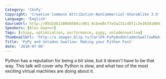 ```yaml
---
Category: 'ChiPy'
Copyright: 'Creative Commons Attribution-NonCommercial-ShareAlike 3.0'
Language: 'English'
SourceUrl: http://05d2db1380b6504cc981-8cbed8cf7e3a131cd8f1c3e383d10041.r93.cf2.rackcdn.com/chipy/573_pypy-and-unladen-swallow-making-your-python-fast.flv
Speakers: [Alex Gaynor]
Tags: [chipy, optimization, performance, pypy, unladenswallow]
ThumbnailUrl: 'http://a.images.blip.tv/CarlFK-PyPyAndUnladenSwallowMakingYourPythonFast798.png'
Title: 'PyPy and Unladen Swallow: Making your Python Fast'
date: '2010-07-08'
---
```

Python has a reputation for being a bit slow, but it doesn't have to be that
way. This talk will cover why Python is slow, and what two of the most
exciting virtual machines are doing about it.
